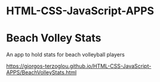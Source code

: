 # HTML-CSS-JavaScript-APPS

# Beach Volley Stats

An app to hold stats for beach volleyball players

https://giorgos-terzoglou.github.io/HTML-CSS-JavaScript-APPS/BeachVolleyStats.html

# 
